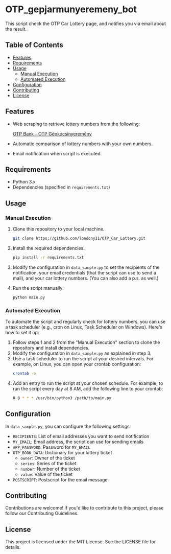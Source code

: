 # OTP_gepjarmunyeremeny_bot

This script check the OTP Car Lottery page, and notifies you via email about the result.

## Table of Contents
- [Features](#features)
- [Requirements](#requirements)
- [Usage](#usage)
  - [Manual Execution](#manual-execution)
  - [Automated Execution](#automated-execution)
- [Configuration](#configuration)
- [Contributing](#contributing)
- [License](#license)

## Features
- Web scraping to retrieve lottery numbers from the following:

    [OTP Bank - OTP Gépkocsinyeremény](https://www.otpbank.hu/portal/hu/Megtakaritas/ForintBetetek/Gepkocsinyeremeny)
- Automatic comparison of lottery numbers with your own numbers.
- Email notification when script is executed.

## Requirements
- Python 3.x
- Dependencies (specified in `requirements.txt`)

## Usage
### Manual Execution
1. Clone this repository to your local machine.
   ```bash
   git clone https://github.com/londony11/OTP_Car_Lottery.git
   ```
2. Install the required dependencies.
   ```bash
   pip install -r requirements.txt
   ```
3. Modify the configuration in `data_sample.py` to set the recipients of the notification, your email credentials 
(that the script can use to send a mail), and your car lottery numbers. (You can also add a p.s. as well.)

4. Run the script manually:
   ```bash
   python main.py
   ```
### Automated Execution
To automate the script and regularly check for lottery numbers, you can use a task scheduler (e.g., cron on Linux,
Task Scheduler on Windows). Here's how to set it up:
1. Follow steps 1 and 2 from the "Manual Execution" section to clone the repository and install dependencies.
2. Modify the configuration in `data_sample.py` as explained in step 3.
3. Use a task scheduler to run the script at your desired intervals. For example, on Linux, you can open your crontab configuration:
   ```bash
   crontab -e
   ```
4. Add an entry to run the script at your chosen schedule. For example, to run the script every day at 8 AM,
add the following line to your crontab:
   ```bash
   0 8 * * * /usr/bin/python3 /path/to/main.py
   ```
## Configuration
In `data_sample.py`, you can configure the following settings:
- `RECIPIENTS`: List of email addresses you want to send notification
- `MY_EMAIL`: Email address, the script can use for sending emails
- `APP_PASSWORD`: Password for `MY_EMAIL`
- `OTP_BOOK_DATA`: Dictionary for your lottery ticket
  - `owner`: Owner of the ticket
  - `series`: Series of the ticket
  - `number`: Number of the ticket
  - `value`: Value of the ticket
- `POSTSCRIPT`: Postscript for the email message

## Contributing
Contributions are welcome! If you'd like to contribute to this project, please follow our Contributing Guidelines.

## License
This project is licensed under the MIT License. See the LICENSE file for details.
